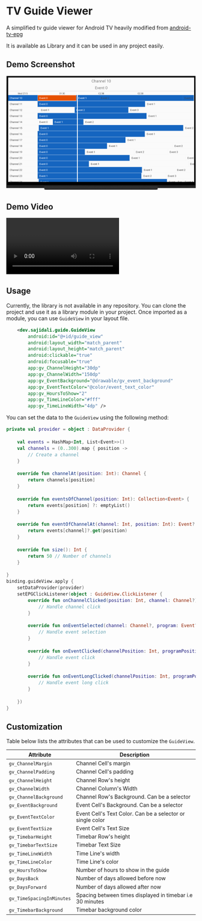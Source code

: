 # TV Guide Viewer

A simplified tv guide viewer for Android TV heavily modified
from [android-tv-epg](https://github.com/korre/android-tv-epg)

It is available as Library and it can be used in any project easily.

## Demo Screenshot

![Screenshot](demo.png)

## Demo Video
![Video](demo.mp4)

## Usage

Currently, the library is not available in any repository. You can clone the project and use it as a library module in your project.
Once imported as a module, you can use `GuideView` in your layout file.

```xml
    <dev.sajidali.guide.GuideView
        android:id="@+id/guide_view"
        android:layout_width="match_parent"
        android:layout_height="match_parent"
        android:clickable="true"
        android:focusable="true"
        app:gv_ChannelHeight="30dp"
        app:gv_ChannelWidth="150dp"
        app:gv_EventBackground="@drawable/gv_event_background"
        app:gv_EventTextColor="@color/event_text_color"
        app:gv_HoursToShow="2"
        app:gv_TimeLineColor="#fff"
        app:gv_TimeLineWidth="4dp" />
```

You can set the data to the `GuideView` using the following method:

```kotlin
private val provider = object : DataProvider {

    val events = HashMap<Int, List<Event>>()
    val channels = (0..300).map { position ->
        // Create a channel
    }

    override fun channelAt(position: Int): Channel {
        return channels[position]
    }

    override fun eventsOfChannel(position: Int): Collection<Event> {
        return events[position] ?: emptyList()
    }

    override fun eventOfChannelAt(channel: Int, position: Int): Event? {
        return events[channel]?.get(position)
    }

    override fun size(): Int {
        return 50 // Number of channels
    }

}
binding.guideView.apply {
    setDataProvider(provider)
    setEPGClickListener(object : GuideView.ClickListener {
        override fun onChannelClicked(position: Int, channel: Channel?) {
            // Handle channel click
        }

        override fun onEventSelected(channel: Channel?, program: Event?) {
            // Handle event selection
        }

        override fun onEventClicked(channelPosition: Int, programPosition: Int, channel: Channel?, program: Event?) {
            // Handle event click
        }

        override fun onEventLongClicked(channelPosition: Int, programPosition: Int, channel: Channel?, program: Event?) {
            // Handle event long click
        }

    })
}
```

## Customization

Table below lists the attributes that can be used to customize the `GuideView`.

| Attribute                 | Description                                                |
|---------------------------|------------------------------------------------------------|
| `gv_ChannelMargin`        | Channel Cell's margin                                      |
| `gv_ChannelPadding`       | Channel Cell's padding                                     |
| `gv_ChannelHeight`        | Channel Row's height                                       |
| `gv_ChannelWidth`         | Channel Column's Width                                     |
| `gv_ChannelBackground`    | Channel Row's Background. Can be a selector                |
| `gv_EventBackground`      | Event Cell's Background. Can be a selector                 |
| `gv_EventTextColor`       | Event Cell's Text Color. Can be a selector or single color |
| `gv_EventTextSize`        | Event Cell's Text Size                                     |
| `gv_TimebarHeight`        | Timebar Row's height                                       |
| `gv_TimebarTextSize`      | Timebar Text Size                                          |
| `gv_TimeLineWidth`        | Time Line's width                                          |
| `gv_TimeLineColor`        | Time Line's color                                          |
| `gv_HoursToShow`          | Number of hours to show in the guide                       |
| `gv_DaysBack`             | Number of days allowed before now                          |
| `gv_DaysForward`          | Number of days allowed after now                           |
| `gv_TimeSpacingInMinutes` | Spacing between times displayed in timebar i.e 30 minutes  |
| `gv_TimebarBackground`    | Timebar background color                                   |

